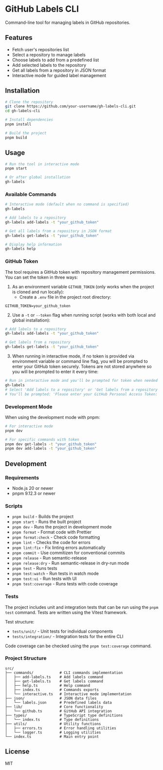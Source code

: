 # GitHub Labels CLI

Command-line tool for managing labels in GitHub repositories.

## Features

- Fetch user's repositories list
- Select a repository to manage labels
- Choose labels to add from a predefined list
- Add selected labels to the repository
- Get all labels from a repository in JSON format
- Interactive mode for guided label management

## Installation

```bash
# Clone the repository
git clone https://github.com/your-username/gh-labels-cli.git
cd gh-labels-cli

# Install dependencies
pnpm install

# Build the project
pnpm build
```

## Usage

```bash
# Run the tool in interactive mode
pnpm start

# Or after global installation
gh-labels
```

### Available Commands

```bash
# Interactive mode (default when no command is specified)
gh-labels

# Add labels to a repository
gh-labels add-labels -t "your_github_token"

# Get all labels from a repository in JSON format
gh-labels get-labels -t "your_github_token"

# Display help information
gh-labels help
```

### GitHub Token

The tool requires a GitHub token with repository management permissions. You can set the token in three ways:

1. As an environment variable `GITHUB_TOKEN` (only works when the project is cloned and run locally):
   - Create a `.env` file in the project root directory:

```
GITHUB_TOKEN=your_github_token
```

2. Use a `-t` or `--token` flag when running script (works with both local and global installation):

```bash
# Add labels to a repository
gh-labels add-labels -t "your_github_token"

# Get labels from a repository
gh-labels get-labels -t "your_github_token"
```

3. When running in interactive mode, if no token is provided via environment variable or command line flag, you will be prompted to enter your GitHub token securely. Tokens are not stored anywhere so you will be prompted to enter it every time:

```bash
# Run in interactive mode and you'll be prompted for token when needed
gh-labels
# Select 'Add labels to a repository' or 'Get labels from a repository in JSON format'
# You'll be prompted: 'Please enter your GitHub Personal Access Token:'
```

### Development Mode

When using the development mode with pnpm:

```bash
# For interactive mode
pnpm dev

# For specific commands with token
pnpm dev get-labels -t "your_github_token"
pnpm dev add-labels -t "your_github_token"
```

## Development

### Requirements

- Node.js 20 or newer
- pnpm 9.12.3 or newer

### Scripts

- `pnpm build` - Builds the project
- `pnpm start` - Runs the built project
- `pnpm dev` - Runs the project in development mode
- `pnpm format` - Format code with Prettier
- `pnpm format:check` - Check code formatting
- `pnpm lint` - Checks the code for errors
- `pnpm lint:fix` - Fix linting errors automatically
- `pnpm commit` - Use commitizen for conventional commits
- `pnpm release` - Run semantic-release
- `pnpm release:dry` - Run semantic-release in dry-run mode
- `pnpm test` - Runs tests
- `pnpm test:watch` - Run tests in watch mode
- `pnpm test:ui` - Run tests with UI
- `pnpm test:coverage` - Runs tests with code coverage

### Tests

The project includes unit and integration tests that can be run using the `pnpm test` command. Tests are written using the Vitest framework.

Test structure:

- `tests/unit/` - Unit tests for individual components
- `tests/integration/` - Integration tests for the entire CLI

Code coverage can be checked using the `pnpm test:coverage` command.

### Project Structure

```
src/
├── commands/            # CLI commands implementation
│   ├── add-labels.ts    # Add labels command
│   ├── get-labels.ts    # Get labels command
│   ├── help.ts          # Help command
│   ├── index.ts         # Commands exports
│   └── interactive.ts   # Interactive mode implementation
├── json/                # JSON data files
│   └── labels.json      # Predefined labels data
├── lib/                 # Core functionality
│   └── github.ts        # GitHub API integration
├── types/               # TypeScript type definitions
│   └── index.ts         # Type definitions
├── utils/               # Utility functions
│   ├── errors.ts        # Error handling utilities
│   └── logger.ts        # Logging utilities
└── index.ts             # Main entry point
```

## License

MIT
